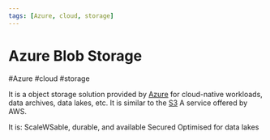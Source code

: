 ```yaml
---
tags: [Azure, cloud, storage]
---
```

# Azure Blob Storage
#Azure #cloud #storage 

It is a object storage solution provided by [Azure](Cloud%20Computing/Azure/Azure.md) for cloud-native workloads, data archives, data lakes, etc. It is similar to the [S3](Cloud%20Computing/AWS/Storage/S3.md) A service offered by AWS.

It is:
ScaleWSable, durable, and available
Secured
Optimised for data lakes